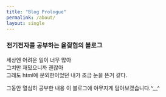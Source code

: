 ```yaml
---
title: "Blog Prologue"  
permalink: /about/
layout: single
---
```


### 전기전자를 공부하는 윹즺협의 블로그 
   
   
세상엔 어려운 일이 너무 많아    
그치만 재밌으니까 괜찮아   
그래도 html에 문외한이었던 내가 조금 눈을 뜬거 같다.
   
그동안 열심히 공부한 내용 이 블로그에 야무지게 담아보겠습니다.\^__^  

